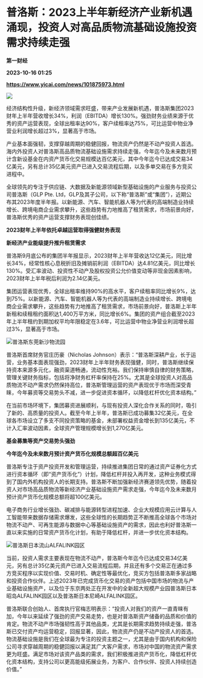 # 普洛斯：2023上半年新经济产业新机遇涌现，投资人对高品质物流基础设施投资需求持续走强
**第一财经**

**2023-10-16 01:25**

**https://www.yicai.com/news/101875973.html**

![](https://imgcdn.yicai.com/uppics/slides/2023/10/f23ae356f0bd04769ed15ac3c196298b.jpg)

经济结构性升级，新经济领域需求旺盛，带来产业发展新机遇，普洛斯集团2023财年上半年营收增长34%，利润（EBITDA）增长130%。强劲财务业绩来源于优秀的资产运营表现，全球出租率达90%，客户续租率达75%，可比运营中物业净营业利润增长超过3%，显著高于市场。

产业基本面强韧，支撑穿越周期的稳健回报，物流资产仍然是不动产投资人首选。海内外投资人对普洛斯高品质物流基础设施需求持续走强，今年迄今及未来数月预计含新设基金在内资产货币化交易规模达百亿美元，其中今年迄今已达成交易34亿美元，另有总计35亿美元资产已进入交易流程后期，以及多单交易在多方竞买进程中。

全球领先的专注于供应链、大数据及新能源领域新型基础设施的产业服务与投资公司普洛斯（GLP Pte. Ltd，GLP及其子公司，以下称“普洛斯”或“集团”），近期公布其2023年度半年报。以新能源、汽车、智能机器人等为代表的高端制造业持续增长、跨境电商企业需求攀升，这些趋势有力地推高了租赁需求，市场前景向好，普洛斯优秀的资产运营支撑财务表现创佳绩。

**2023财年上半年依托卓越运营取得强健财务表现**

**新经济产业能级提升推升租赁需求**

普洛斯9月底公布的集团半年报显示，2023财年上半年营收达12亿美元，同比增长34%，经常性核心息税折旧及摊销前利润（EBITDA）达4.81亿美元，同比增长 130%。受汇率波动、投资性不动产及股权投资公允价值变动等非现金因素影响，2023财年上半年税后利润为2.14亿美元。

集团运营表现优秀，全球出租率维持90%的高水平，客户续租率同比增长9%，达到75%。以新能源、汽车、智能机器人等为代表的高端制造业持续增长、跨境电商企业需求攀升，这些趋势有力地推高了租赁需求，市场前景向好，普洛斯上半年新租和续租租约面积达1,400万平方米，同比增长6%。集团的资产组合截至2023年上半年租约到期加权平均年限稳定在3.6年，可比运营中物业净营业利润增长超过3%，显著高于市场。

![普洛斯东莞新沙物流园](https://imgcdn.yicai.com/uppics/images/2023/10/f9c7e593c61867f115c788d8f0b6534b.jpg)

普洛斯首席财务官庄历豪（Nicholas Johnson）表示：“普洛斯深耕产业，长于运营，业务基本面表现强劲，2023财年上半年财务表现强健，同时，普洛斯继续保持资本来源多元化，融资渠道畅通，流动性充裕。我们保持审慎自律的财务策略，管理关键财务指标，包括将净财务杠杆率保持在25%。尤其是全球投资人对高品质物流不动产需求仍然保持高位，普洛斯管理运营的资产表现优于市场而深受青睐，今年募资等交易势头不减，进一步促进资本循环，以降低杠杆优化资本结构。”

在当前市场环境下，集团募资进展顺利，与现有投资人深化合作关系的同时，吸引了新的、高质量的投资人。截至今年上半年，普洛斯已成功募集32亿美元，在全球各市场设立了多支不同投资策略的基金，未部署权益资金增长到135亿美元，不计入汇率波动因素，全球资产管理规模增长到1,270亿美元。

**基金募集等资产交易势头强劲**

**今年迄今及未来数月预计资产货币化规模总额超百亿美元**

普洛斯专注于资产投资开发和管理运营，持续推进集团日常的通过资产证券化方式进行资本循环（即“资产货币化”）计划，降低杠杆并投入再开发，这种业务模式得到了国内外机构投资人的长期支持。普洛斯不断加强新经济赛道领先优势，随着投资人对市场高品质物流等新经济产业基础设施资产需求走强，今年迄今及未来数月预计资产货币化规模总额将超100亿美元。

电子商务行业增长强劲、碳减排与能源转型进程加速、企业大规模应用云计算与人工智能带来数据存储需求爆发，这些全球性的长期趋势正不断推高全球各个市场对物流不动产、可再生能源与数据中心等基础设施资产的需求，因此也利好普洛斯一直以来实施的日常资产货币化计划，有助于降低杠杆，并进一步优化资本结构。

![普洛斯日本流山ALFALINK园区](https://imgcdn.yicai.com/uppics/images/2023/10/b9944796d186b2fe2f7e5216d7ae8793.jpg)

当前，投资人需求主要表现在物流不动产，普洛斯今年迄今已达成交易34亿美元，另有总计35亿美元资产已进入交易流程后期，并且还有多个交易正在通过多方竞买程序以实现价值、交易时机、确定性等最优化，竞买方包括普洛斯多家战略和投资合作伙伴。上述2023年已完成货币化交易的资产包括中国市场的物流与产业基础设施资产，以及位于东京两处正在开发中的全新超大规模产业园普洛斯日本昭岛ALFALINK园区以及普洛斯日本尼崎ALFALINK园区。

普洛斯联合创始人、首席执行官梅志明表示：“投资人对我们的资产一直青睐有加，今年以来延续了强劲的资产交易走势，也是对普洛斯资产储备的品质和价值的肯定。物流不动产市场强韧性高于其他品类，尤其是长期需求趋势持续走强，普洛斯已交付资产均运营稳定，回报显著，因此，物流资产仍是不动产投资人的首选。物流基础设施是我们在全球最为专注的投资主题之一，尤其是由于国内机构和保险公司寻求穿越周期的稳健回报以满足其广大客户需求，市场对中国的物流资产需求更为旺盛。满足市场对该资产品类的需求，我们积极推进资产货币化，降低杠杆优化资本结构，支持公司以更高能级拓展业务，为客户、合作伙伴、投资人持续创造价值。”